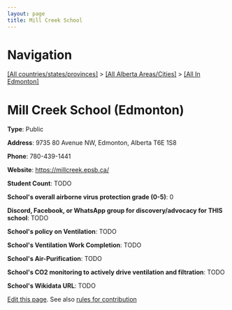 ```yaml
---
layout: page
title: Mill Creek School
---
```

# Navigation

[[All countries/states/provinces]](../../..) > [[All Alberta Areas/Cities]](../..) > [[All In Edmonton]](..)

# Mill Creek School (Edmonton)

**Type**: Public

**Address**: 9735 80 Avenue NW, Edmonton, Alberta T6E 1S8

**Phone**: 780-439-1441

**Website**: <https://millcreek.epsb.ca/>

**Student Count**: TODO

**School's overall airborne virus protection grade (0-5)**: 0

**Discord, Facebook, or WhatsApp group for discovery/advocacy for THIS school**: TODO

**School's policy on Ventilation**: TODO

**School's Ventilation Work Completion**: TODO

**School's Air-Purification**: TODO

**School's CO2 monitoring to actively drive ventilation and filtration**: TODO

**School's Wikidata URL**: TODO


[Edit this page](https://github.com/ventilate-schools/AB/edit/main/./Edmonton/Mill_Creek_School.md). See also [rules for contribution](../../../contribution-rules/)
